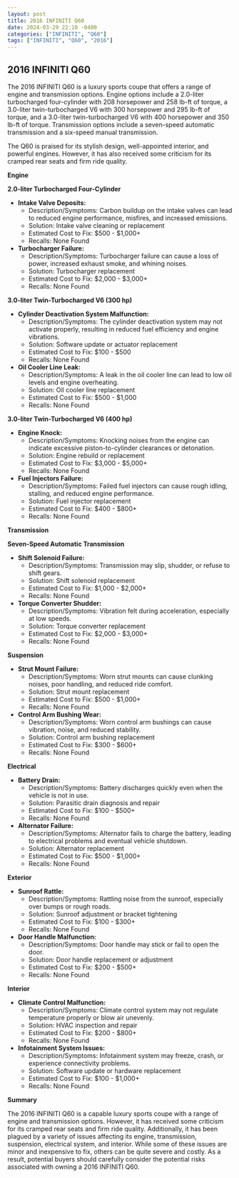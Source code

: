 ```yaml
---
layout: post
title: 2016 INFINITI Q60
date: 2024-03-29 22:10 -0400
categories: ["INFINITI", "Q60"]
tags: ["INFINITI", "Q60", "2016"]
---
```

## 2016 INFINITI Q60

The 2016 INFINITI Q60 is a luxury sports coupe that offers a range of engine and transmission options. Engine options include a 2.0-liter turbocharged four-cylinder with 208 horsepower and 258 lb-ft of torque, a 3.0-liter twin-turbocharged V6 with 300 horsepower and 295 lb-ft of torque, and a 3.0-liter twin-turbocharged V6 with 400 horsepower and 350 lb-ft of torque. Transmission options include a seven-speed automatic transmission and a six-speed manual transmission.

The Q60 is praised for its stylish design, well-appointed interior, and powerful engines. However, it has also received some criticism for its cramped rear seats and firm ride quality.

**Engine**

**2.0-liter Turbocharged Four-Cylinder**

* **Intake Valve Deposits:**
    * Description/Symptoms: Carbon buildup on the intake valves can lead to reduced engine performance, misfires, and increased emissions.
    * Solution: Intake valve cleaning or replacement
    * Estimated Cost to Fix: $500 - $1,000+
    * Recalls: None Found
* **Turbocharger Failure:**
    * Description/Symptoms: Turbocharger failure can cause a loss of power, increased exhaust smoke, and whining noises.
    * Solution: Turbocharger replacement
    * Estimated Cost to Fix: $2,000 - $3,000+
    * Recalls: None Found

**3.0-liter Twin-Turbocharged V6 (300 hp)**

* **Cylinder Deactivation System Malfunction:**
    * Description/Symptoms: The cylinder deactivation system may not activate properly, resulting in reduced fuel efficiency and engine vibrations.
    * Solution: Software update or actuator replacement
    * Estimated Cost to Fix: $100 - $500
    * Recalls: None Found
* **Oil Cooler Line Leak:**
    * Description/Symptoms: A leak in the oil cooler line can lead to low oil levels and engine overheating.
    * Solution: Oil cooler line replacement
    * Estimated Cost to Fix: $500 - $1,000
    * Recalls: None Found

**3.0-liter Twin-Turbocharged V6 (400 hp)**

* **Engine Knock:**
    * Description/Symptoms: Knocking noises from the engine can indicate excessive piston-to-cylinder clearances or detonation.
    * Solution: Engine rebuild or replacement
    * Estimated Cost to Fix: $3,000 - $5,000+
    * Recalls: None Found
* **Fuel Injectors Failure:**
    * Description/Symptoms: Failed fuel injectors can cause rough idling, stalling, and reduced engine performance.
    * Solution: Fuel injector replacement
    * Estimated Cost to Fix: $400 - $800+
    * Recalls: None Found

**Transmission**

**Seven-Speed Automatic Transmission**

* **Shift Solenoid Failure:**
    * Description/Symptoms: Transmission may slip, shudder, or refuse to shift gears.
    * Solution: Shift solenoid replacement
    * Estimated Cost to Fix: $1,000 - $2,000+
    * Recalls: None Found
* **Torque Converter Shudder:**
    * Description/Symptoms: Vibration felt during acceleration, especially at low speeds.
    * Solution: Torque converter replacement
    * Estimated Cost to Fix: $2,000 - $3,000+
    * Recalls: None Found

**Suspension**

* **Strut Mount Failure:**
    * Description/Symptoms: Worn strut mounts can cause clunking noises, poor handling, and reduced ride comfort.
    * Solution: Strut mount replacement
    * Estimated Cost to Fix: $500 - $1,000+
    * Recalls: None Found
* **Control Arm Bushing Wear:**
    * Description/Symptoms: Worn control arm bushings can cause vibration, noise, and reduced stability.
    * Solution: Control arm bushing replacement
    * Estimated Cost to Fix: $300 - $600+
    * Recalls: None Found

**Electrical**

* **Battery Drain:**
    * Description/Symptoms: Battery discharges quickly even when the vehicle is not in use.
    * Solution: Parasitic drain diagnosis and repair
    * Estimated Cost to Fix: $100 - $500+
    * Recalls: None Found
* **Alternator Failure:**
    * Description/Symptoms: Alternator fails to charge the battery, leading to electrical problems and eventual vehicle shutdown.
    * Solution: Alternator replacement
    * Estimated Cost to Fix: $500 - $1,000+
    * Recalls: None Found

**Exterior**

* **Sunroof Rattle:**
    * Description/Symptoms: Rattling noise from the sunroof, especially over bumps or rough roads.
    * Solution: Sunroof adjustment or bracket tightening
    * Estimated Cost to Fix: $100 - $300+
    * Recalls: None Found
* **Door Handle Malfunction:**
    * Description/Symptoms: Door handle may stick or fail to open the door.
    * Solution: Door handle replacement or adjustment
    * Estimated Cost to Fix: $200 - $500+
    * Recalls: None Found

**Interior**

* **Climate Control Malfunction:**
    * Description/Symptoms: Climate control system may not regulate temperature properly or blow air unevenly.
    * Solution: HVAC inspection and repair
    * Estimated Cost to Fix: $200 - $800+
    * Recalls: None Found
* **Infotainment System Issues:**
    * Description/Symptoms: Infotainment system may freeze, crash, or experience connectivity problems.
    * Solution: Software update or hardware replacement
    * Estimated Cost to Fix: $100 - $1,000+
    * Recalls: None Found

**Summary**

The 2016 INFINITI Q60 is a capable luxury sports coupe with a range of engine and transmission options. However, it has received some criticism for its cramped rear seats and firm ride quality. Additionally, it has been plagued by a variety of issues affecting its engine, transmission, suspension, electrical system, and interior. While some of these issues are minor and inexpensive to fix, others can be quite severe and costly. As a result, potential buyers should carefully consider the potential risks associated with owning a 2016 INFINITI Q60.

